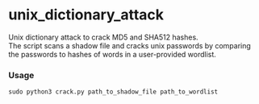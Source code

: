 # unix_dictionary_attack
Unix dictionary attack to crack MD5 and SHA512 hashes.     
The script scans a shadow file and cracks unix passwords by comparing the passwords 
to hashes of words in a user-provided wordlist. 

### Usage
```sudo python3 crack.py path_to_shadow_file path_to_wordlist```
